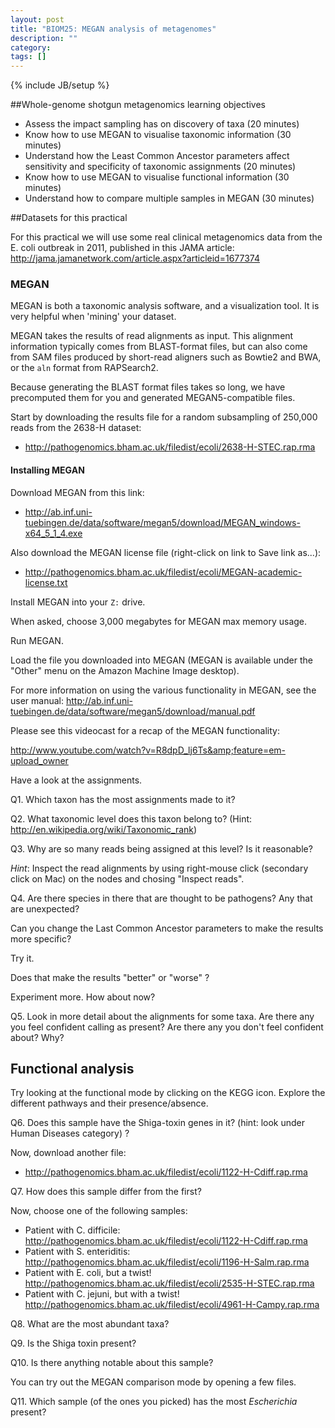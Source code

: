 ```yaml
---
layout: post
title: "BIOM25: MEGAN analysis of metagenomes"
description: ""
category: 
tags: []
---
```

{% include JB/setup %}

##Whole-genome shotgun metagenomics learning objectives

- Assess the impact sampling has on discovery of taxa (20 minutes)
- Know how to use MEGAN to visualise taxonomic information (30 minutes)
- Understand how the Least Common Ancestor parameters affect sensitivity and specificity of taxonomic assignments (20 minutes)
- Know how to use MEGAN to visualise functional information (30 minutes)
- Understand how to compare multiple samples in MEGAN (30 minutes)

##Datasets for this practical

For this practical we will use some real clinical metagenomics data from the E. coli outbreak in 2011, published in this JAMA article: <http://jama.jamanetwork.com/article.aspx?articleid=1677374>

### MEGAN

MEGAN is both a taxonomic analysis software, and a visualization tool. It is very helpful when 'mining' your dataset.

MEGAN takes the results of read alignments as input. This alignment information typically comes from BLAST-format files, but can also come from SAM files produced by short-read aligners such as Bowtie2 and BWA, or the `aln` format from RAPSearch2.

Because generating the BLAST format files takes so long, we have precomputed them for you and generated MEGAN5-compatible files.

Start by downloading the results file for a random subsampling of 250,000 reads from the 2638-H dataset:

 - <http://pathogenomics.bham.ac.uk/filedist/ecoli/2638-H-STEC.rap.rma>

#### Installing MEGAN

Download MEGAN from this link:

 - <http://ab.inf.uni-tuebingen.de/data/software/megan5/download/MEGAN_windows-x64_5_1_4.exe>

Also download the MEGAN license file (right-click on link to Save link as...):

 - <http://pathogenomics.bham.ac.uk/filedist/ecoli/MEGAN-academic-license.txt>

Install MEGAN into your `Z:` drive.

When asked, choose 3,000 megabytes for MEGAN max memory usage.

Run MEGAN.

Load the file you downloaded into MEGAN (MEGAN is available under the "Other" menu on the Amazon Machine Image desktop).

For more information on using the various functionality in MEGAN, see the user manual: <http://ab.inf.uni-tuebingen.de/data/software/megan5/download/manual.pdf>

Please see this videocast for a recap of the MEGAN functionality:

<http://www.youtube.com/watch?v=R8dpD_lj6Ts&amp;feature=em-upload_owner>

Have a look at the assignments.

Q1. Which taxon has the most assignments made to it?

Q2. What taxonomic level does this taxon belong to? (Hint: <http://en.wikipedia.org/wiki/Taxonomic_rank>)

Q3. Why are so many reads being assigned at this level? Is it reasonable?

*Hint*: Inspect the read alignments by using right-mouse click (secondary click on Mac) on the nodes and chosing "Inspect reads".

Q4. Are there species in there that are thought to be pathogens? Any that are unexpected?

Can you change the Last Common Ancestor parameters to make the results more specific?

Try it.

Does that make the results "better" or "worse" ?

Experiment more.  How about now?

Q5. Look in more detail about the alignments for some taxa. Are there any you feel confident calling as present? Are there any you don't feel confident about? Why?

## Functional analysis

Try looking at the functional mode by clicking on the KEGG icon. Explore the different pathways and their presence/absence.

Q6. Does this sample have the Shiga-toxin genes in it? (hint: look under Human Diseases category) ?

Now, download another file:

 - <http://pathogenomics.bham.ac.uk/filedist/ecoli/1122-H-Cdiff.rap.rma>

Q7. How does this sample differ from the first? 

Now, choose one of the following samples:

 - Patient with C. difficile: <http://pathogenomics.bham.ac.uk/filedist/ecoli/1122-H-Cdiff.rap.rma>
 - Patient with S. enteriditis: <http://pathogenomics.bham.ac.uk/filedist/ecoli/1196-H-Salm.rap.rma>
 - Patient with E. coli, but a twist! <http://pathogenomics.bham.ac.uk/filedist/ecoli/2535-H-STEC.rap.rma>
 - Patient with C. jejuni, but with a twist! <http://pathogenomics.bham.ac.uk/filedist/ecoli/4961-H-Campy.rap.rma>

Q8. What are the most abundant taxa?

Q9. Is the Shiga toxin present?

Q10. Is there anything notable about this sample?

You can try out the MEGAN comparison mode by opening a few files.

Q11. Which sample (of the ones you picked) has the most *Escherichia* present?
